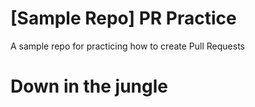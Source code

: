 # [Sample Repo] PR Practice
A sample repo for practicing how to create Pull Requests

# Down in the jungle
